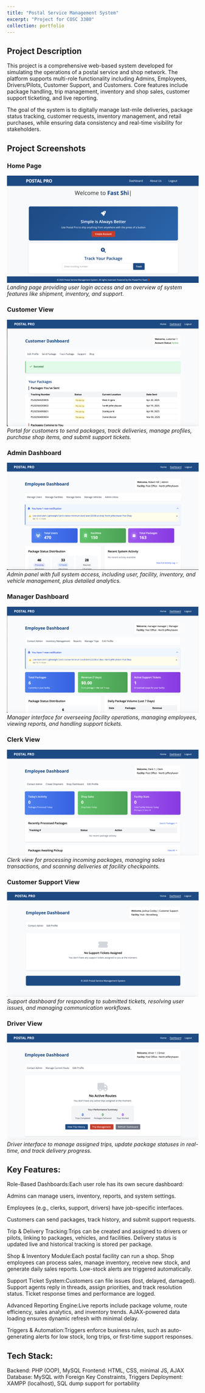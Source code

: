 ```yaml
---
title: "Postal Service Management System"
excerpt: "Project for COSC 3380"
collection: portfolio
---
```



## Project Description
This project is a comprehensive web-based system developed for simulating the operations of a postal service and shop network. The platform supports multi-role functionality including Admins, Employees, Drivers/Pilots, Customer Support, and Customers. Core features include package handling, trip management, inventory and shop sales, customer support ticketing, and live reporting.

The goal of the system is to digitally manage last-mile deliveries, package status tracking, customer requests, inventory management, and retail purchases, while ensuring data consistency and real-time visibility for stakeholders.

## Project Screenshots

### Home Page  
![Home Page](/3380pics/home.png)  
*Landing page providing user login access and an overview of system features like shipment, inventory, and support.*

### Customer View  
![Customer Dashboard](/3380pics/customer.png)  
*Portal for customers to send packages, track deliveries, manage profiles, purchase shop items, and submit support tickets.*

### Admin Dashboard  
![Admin Dashboard](/3380pics/admin.png)  
*Admin panel with full system access, including user, facility, inventory, and vehicle management, plus detailed analytics.*

### Manager Dashboard  
![Manager Dashboard](/3380pics/manager.png)  
*Manager interface for overseeing facility operations, managing employees, viewing reports, and handling support tickets.*

### Clerk View  
![Clerk Dashboard](/3380pics/clerk.png)  
*Clerk view for processing incoming packages, managing sales transactions, and scanning deliveries at facility checkpoints.*

### Customer Support View  
![Customer Support Dashboard](/3380pics/customer_sup.png)  
*Support dashboard for responding to submitted tickets, resolving user issues, and managing communication workflows.*

### Driver View  
![Driver Dashboard](/3380pics/driver.png)  
*Driver interface to manage assigned trips, update package statuses in real-time, and track delivery progress.*







## Key Features:
Role-Based Dashboards:Each user role has its own secure dashboard:

Admins can manage users, inventory, reports, and system settings.

Employees (e.g., clerks, support, drivers) have job-specific interfaces.

Customers can send packages, track history, and submit support requests.

Trip & Delivery Tracking:Trips can be created and assigned to drivers or pilots, linking to packages, vehicles, and facilities. Delivery status is updated live and historical tracking is stored per package.

Shop & Inventory Module:Each postal facility can run a shop. Shop employees can process sales, manage inventory, receive new stock, and generate daily sales reports. Low-stock alerts are triggered automatically.

Support Ticket System:Customers can file issues (lost, delayed, damaged). Support agents reply in threads, assign priorities, and track resolution status. Ticket response times and performance are logged.

Advanced Reporting Engine:Live reports include package volume, route efficiency, sales analytics, and inventory trends. AJAX-powered data loading ensures dynamic refresh with minimal delay.

Triggers & Automation:Triggers enforce business rules, such as auto-generating alerts for low stock, long trips, or first-time support responses.


## Tech Stack:
Backend: PHP (OOP), MySQL
Frontend: HTML, CSS, minimal JS, AJAX
Database: MySQL with Foreign Key Constraints, Triggers
Deployment: XAMPP (localhost), SQL dump support for portability



